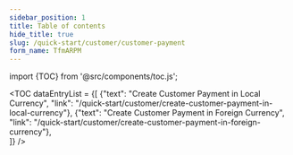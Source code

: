 ```yaml
---
sidebar_position: 1
title: Table of contents
hide_title: true 
slug: /quick-start/customer/customer-payment 
form_name: TfmARPM
---
```


import {TOC} from '@src/components/toc.js';

<TOC
dataEntryList = {[
{"text": "Create Customer Payment in Local Currency", "link": "/quick-start/customer/create-customer-payment-in-local-currency"}, 
{"text": "Create Customer Payment in Foreign Currency", "link": "/quick-start/customer/create-customer-payment-in-foreign-currency"},   
]}
/>
